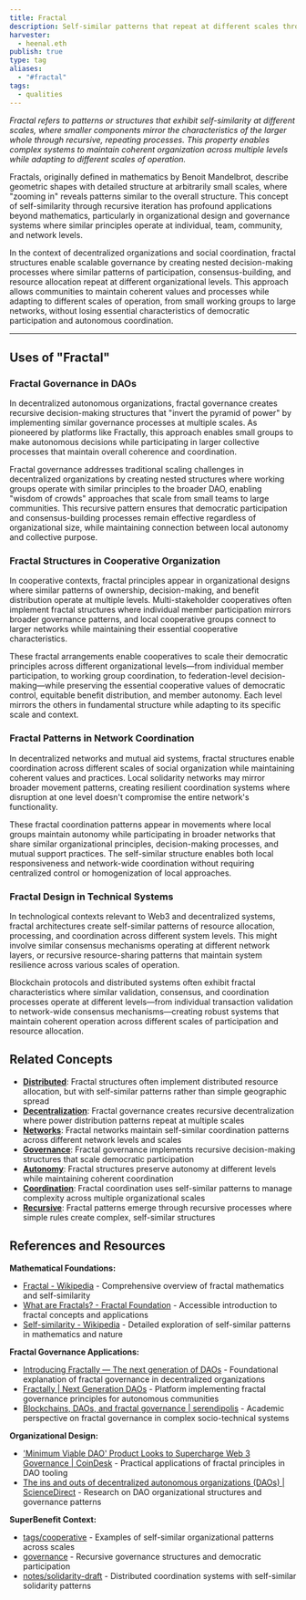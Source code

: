 ```yaml
---
title: Fractal
description: Self-similar patterns that repeat at different scales through recursive processes, creating organizational structures where smaller parts mirror the whole while maintaining coherence across levels
harvester:
  - heenal.eth
publish: true
type: tag
aliases:
  - "#fractal"
tags:
  - qualities
---
```


*Fractal refers to patterns or structures that exhibit self-similarity at different scales, where smaller components mirror the characteristics of the larger whole through recursive, repeating processes. This property enables complex systems to maintain coherent organization across multiple levels while adapting to different scales of operation.*

Fractals, originally defined in mathematics by Benoit Mandelbrot, describe geometric shapes with detailed structure at arbitrarily small scales, where "zooming in" reveals patterns similar to the overall structure. This concept of self-similarity through recursive iteration has profound applications beyond mathematics, particularly in organizational design and governance systems where similar principles operate at individual, team, community, and network levels.

In the context of decentralized organizations and social coordination, fractal structures enable scalable governance by creating nested decision-making processes where similar patterns of participation, consensus-building, and resource allocation repeat at different organizational levels. This approach allows communities to maintain coherent values and processes while adapting to different scales of operation, from small working groups to large networks, without losing essential characteristics of democratic participation and autonomous coordination.

---

## Uses of "Fractal"

### Fractal Governance in DAOs

In decentralized autonomous organizations, fractal governance creates recursive decision-making structures that "invert the pyramid of power" by implementing similar governance processes at multiple scales. As pioneered by platforms like Fractally, this approach enables small groups to make autonomous decisions while participating in larger collective processes that maintain overall coherence and coordination.

Fractal governance addresses traditional scaling challenges in decentralized organizations by creating nested structures where working groups operate with similar principles to the broader DAO, enabling "wisdom of crowds" approaches that scale from small teams to large communities. This recursive pattern ensures that democratic participation and consensus-building processes remain effective regardless of organizational size, while maintaining connection between local autonomy and collective purpose.

### Fractal Structures in Cooperative Organization

In cooperative contexts, fractal principles appear in organizational designs where similar patterns of ownership, decision-making, and benefit distribution operate at multiple levels. Multi-stakeholder cooperatives often implement fractal structures where individual member participation mirrors broader governance patterns, and local cooperative groups connect to larger networks while maintaining their essential cooperative characteristics.

These fractal arrangements enable cooperatives to scale their democratic principles across different organizational levels—from individual member participation, to working group coordination, to federation-level decision-making—while preserving the essential cooperative values of democratic control, equitable benefit distribution, and member autonomy. Each level mirrors the others in fundamental structure while adapting to its specific scale and context.

### Fractal Patterns in Network Coordination

In decentralized networks and mutual aid systems, fractal structures enable coordination across different scales of social organization while maintaining coherent values and practices. Local solidarity networks may mirror broader movement patterns, creating resilient coordination systems where disruption at one level doesn't compromise the entire network's functionality.

These fractal coordination patterns appear in movements where local groups maintain autonomy while participating in broader networks that share similar organizational principles, decision-making processes, and mutual support practices. The self-similar structure enables both local responsiveness and network-wide coordination without requiring centralized control or homogenization of local approaches.

### Fractal Design in Technical Systems

In technological contexts relevant to Web3 and decentralized systems, fractal architectures create self-similar patterns of resource allocation, processing, and coordination across different system levels. This might involve similar consensus mechanisms operating at different network layers, or recursive resource-sharing patterns that maintain system resilience across various scales of operation.

Blockchain protocols and distributed systems often exhibit fractal characteristics where similar validation, consensus, and coordination processes operate at different levels—from individual transaction validation to network-wide consensus mechanisms—creating robust systems that maintain coherent operation across different scales of participation and resource allocation.

## Related Concepts

- **[Distributed](/tags/distributed.md)**: Fractal structures often implement distributed resource allocation, but with self-similar patterns rather than simple geographic spread
- **[Decentralization](/tags/decentralization.md)**: Fractal governance creates recursive decentralization where power distribution patterns repeat at multiple scales
- **[Networks](/tags/networks.md)**: Fractal networks maintain self-similar coordination patterns across different network levels and scales
- **[Governance](/tags/governance.md)**: Fractal governance implements recursive decision-making structures that scale democratic participation
- **[Autonomy](/tags/autonomy.md)**: Fractal structures preserve autonomy at different levels while maintaining coherent coordination
- **[Coordination](/tags/coordination.md)**: Fractal coordination uses self-similar patterns to manage complexity across multiple organizational scales
- **[Recursive](/tags/recursive.md)**: Fractal patterns emerge through recursive processes where simple rules create complex, self-similar structures

## References and Resources

**Mathematical Foundations:**
- [Fractal - Wikipedia](https://en.wikipedia.org/wiki/Fractal) - Comprehensive overview of fractal mathematics and self-similarity
- [What are Fractals? - Fractal Foundation](https://fractalfoundation.org/resources/what-are-fractals/) - Accessible introduction to fractal concepts and applications
- [Self-similarity - Wikipedia](https://en.wikipedia.org/wiki/Self-similarity) - Detailed exploration of self-similar patterns in mathematics and nature

**Fractal Governance Applications:**
- [Introducing Fractally — The next generation of DAOs](https://fractally.com/blog/introducing-fractally) - Foundational explanation of fractal governance in decentralized organizations
- [Fractally | Next Generation DAOs](https://fractally.com/) - Platform implementing fractal governance principles for autonomous communities
- [Blockchains, DAOs, and fractal governance | serendipolis](https://serendipolis.com/2022/04/01/blockchains-daos-and-fractal-governance/) - Academic perspective on fractal governance in complex socio-technical systems

**Organizational Design:**
- ['Minimum Viable DAO' Product Looks to Supercharge Web 3 Governance | CoinDesk](https://www.coindesk.com/business/2022/03/08/minimum-viable-dao-product-looks-to-supercharge-web-3-governance) - Practical applications of fractal principles in DAO tooling
- [The ins and outs of decentralized autonomous organizations (DAOs) | ScienceDirect](https://www.sciencedirect.com/science/article/pii/S2096720923000180) - Research on DAO organizational structures and governance patterns

**SuperBenefit Context:**
- [tags/cooperative](tags/cooperative) - Examples of self-similar organizational patterns across scales
- [governance](/tags/governance.md) - Recursive governance structures and democratic participation
- [notes/solidarity-draft](notes/solidarity-draft) - Distributed coordination systems with self-similar solidarity patterns